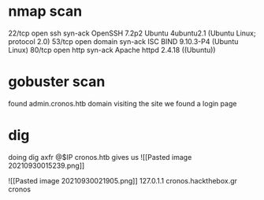 # nmap scan
22/tcp open  ssh     syn-ack OpenSSH 7.2p2 Ubuntu 4ubuntu2.1 (Ubuntu Linux; protocol 2.0)
53/tcp open  domain  syn-ack ISC BIND 9.10.3-P4 (Ubuntu Linux)
80/tcp open  http    syn-ack Apache httpd 2.4.18 ((Ubuntu))
# gobuster scan
found admin.cronos.htb domain 
visiting the site we found a login page 

# dig 
doing 
dig axfr @$IP cronos.htb
gives us 
![[Pasted image 20210930015239.png]]

![[Pasted image 20210930021905.png]]
127.0.1.1       cronos.hackthebox.gr    cronos
